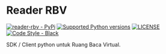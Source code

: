 # Reader RBV

[![reader-rbv - PyPi](https://img.shields.io/pypi/v/reader-rbv)](https://pypi.org/project/reader-rbv/)
[![Supported Python versions](https://img.shields.io/pypi/pyversions/reader-rbv)](https://pypi.org/project/reader-rbv/)
[![LICENSE](https://img.shields.io/github/license/UnivTerbuka/reader-rbv)](https://github.com/UnivTerbuka/reader-rbv/blob/main/LICENSE)
[![Code Style - Black](https://img.shields.io/badge/code%20style-black-000000.svg)](https://github.com/psf/black)

SDK / Client python untuk Ruang Baca Virtual.
